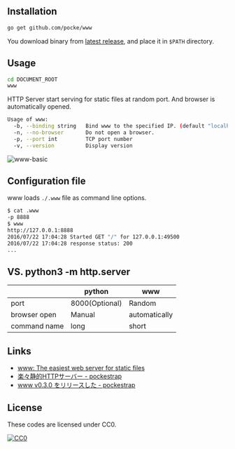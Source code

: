 Installation
---------------

```sh
go get github.com/pocke/www
```

You download binary from [latest release](https://github.com/pocke/www/releases/latest), and place it in `$PATH` directory.

Usage
---------

```sh
cd DOCUMENT_ROOT
www
```

HTTP Server start serving for static files at random port. And browser is automatically opened.

```sh
Usage of www:
  -b, --binding string   Bind www to the specified IP. (default "localhost")
  -n, --no-browser       Do not open a browser.
  -p, --port int         TCP port number
  -v, --version          Display version
```

![www-basic](http://cdn-ak.f.st-hatena.com/images/fotolife/P/Pocke/20160125/20160125120042.gif)


Configuration file
------

www loads `./.www` file as command line options.

```sh
$ cat .www
-p 8888
$ www
http://127.0.0.1:8888
2016/07/22 17:04:28 Started GET "/" for 127.0.0.1:49500
2016/07/22 17:04:28 response status: 200
...
```


VS. python3 -m http.server
-------------------------

|              | python         | www |
| ---          | -----          | --- |
| port         | 8000(Optional) | Random |
| browser open | Manual         | automatically |
| command name | long           | short |


Links
-------

- [www: The easiest web server for static files](https://medium.com/@pocke/www-the-easiest-web-server-for-static-files-6e3ba1c88dfa)
- [楽々静的HTTPサーバー - pockestrap](http://pocke.hatenablog.com/entry/2016/01/25/120952)
- [www v0.3.0 をリリースした - pockestrap](http://pocke.hatenablog.com/entry/2016/04/09/233321)


License
-------

These codes are licensed under CC0.

[![CC0](http://i.creativecommons.org/p/zero/1.0/88x31.png "CC0")](http://creativecommons.org/publicdomain/zero/1.0/deed.en)
